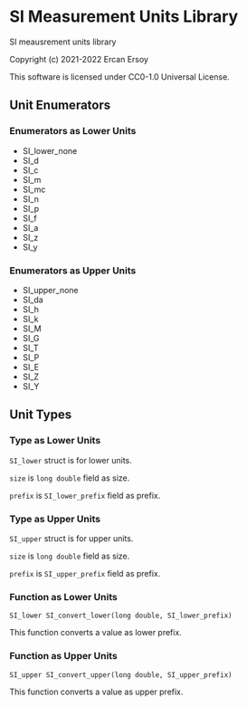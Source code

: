# SI Measurement Units Library

SI meausrement units library

Copyright (c) 2021-2022 Ercan Ersoy

This software is licensed under CC0-1.0 Universal License.

## Unit Enumerators

### Enumerators as Lower Units

* SI_lower_none
* SI_d
* SI_c
* SI_m
* SI_mc
* SI_n
* SI_p
* SI_f
* SI_a
* SI_z
* SI_y

### Enumerators as Upper Units

* SI_upper_none
* SI_da
* SI_h
* SI_k
* SI_M
* SI_G
* SI_T
* SI_P
* SI_E
* SI_Z
* SI_Y

## Unit Types

### Type as Lower Units

`SI_lower` struct is for lower units.

`size` is `long double` field as size.

`prefix` is `SI_lower_prefix` field as prefix.

### Type as Upper Units

`SI_upper` struct is for upper units.

`size` is `long double` field as size.

`prefix` is `SI_upper_prefix` field as prefix.

### Function as Lower Units

`SI_lower SI_convert_lower(long double, SI_lower_prefix)`

This function converts a value as lower prefix.

### Function as Upper Units

`SI_upper SI_convert_upper(long double, SI_upper_prefix)`

This function converts a value as upper prefix.
